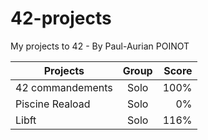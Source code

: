 # 42-projects
My projects to 42 - By Paul-Aurian POINOT

| Projects        | Group           | Score  |
| ------------- |:-------------:| -----:|
| 42 commandements|Solo|100%|
| Piscine Reaload| Solo|0%|
| Libft|Solo|116%|
